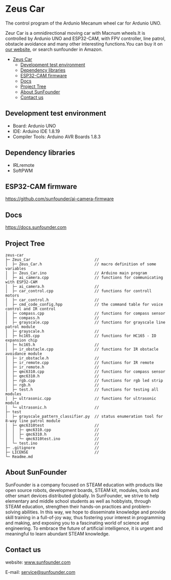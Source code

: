 # Zeus Car
The control program of the Ardunio Mecanum wheel car for Ardunio UNO.

Zeur Car is a  omnidirectional moving car with Macnum wheels.It is controlled by Ardunio UNO and ESP32-CAM, with FPV controller, line patrol, obstacle avoidance and many other interesting functions.You can buy it on [our website](https://www.sunfounder.com/), or search sunfounder in Amazon.

- [Zeus Car](#zeus-car)
  - [Development test environment](#development-test-environment)
  - [Dependency libraries](#dependency-libraries)
  - [ESP32-CAM firmware](#esp32-cam-firmware)
  - [Docs](#docs)
  - [Project Tree](#project-tree)
  - [About SunFounder](#about-sunfounder)
  - [Contact us](#contact-us)
## Development test environment
- Board: Ardunio UNO
- IDE: Arduino IDE 1.8.19
- Compiler Tools: Arduino AVR Boards 1.8.3

## Dependency libraries
- IRLremote
- SoftPWM

## ESP32-CAM firmware
https://github.com/sunfounder/ai-camera-firmware
## Docs
https://docs.sunfounder.com

## Project Tree
```
zeus-car                               
├─ Zeus_Car                            //
│  ├─ Zeus_Car.h                       // macro definition of some variables
│  ├─ Zeus_Car.ino                     // Arduino main program
│  ├─ ai_camera.cpp                    // functions for communicating with ESP32-CAM
│  ├─ ai_camera.h                      //
│  ├─ car_control.cpp                  // functions for controll motors 
│  ├─ car_control.h                    //
│  ├─ cmd_code_config.hpp              // the command table for voice control and IR control
│  ├─ compass.cpp                      // functions for compass sensor
│  ├─ compass.h                        //
│  ├─ grayscale.cpp                    // functions for grayscale line patrol module
│  ├─ grayscale.h                      //
│  ├─ hc165.cpp                        // functions for HC165 - IO expansion chip
│  ├─ hc165.h                          //
│  ├─ ir_obstacle.cpp                  // functions for IR obstacle avoidance module
│  ├─ ir_obstacle.h                    //
│  ├─ ir_remote.cpp                    // functions for IR remote
│  ├─ ir_remote.h                      // 
│  ├─ qmc6310.cpp                      // functions for compass sensor
│  ├─ qmc6310.h                        //
│  ├─ rgb.cpp                          // functions for rgb led strip
│  ├─ rgb.h                            //
│  ├─ test.h                           // functions for testing all modules
│  ├─ ultrasonic.cpp                   // functions for ultrasonic module
│  └─ ultrasonic.h                     //
├─ test                                
│  ├─ grayscale_pattern_classifier.py  // status enumeration tool for 8-way line patrol module
│  ├─ qmc6310test                      //
│  │  ├─ qmc6310.cpp                   //
│  │  ├─ qmc6310.h                     //
│  │  └─ qmc6310test.ino               //
│  └─ test.ino                         //
├─ .gitignore                          //
├─ LICENSE                             //
└─ Readme.md  
```
## About SunFounder
SunFounder is a company focused on STEAM education with products like open source robots, development boards, STEAM kit, modules, tools and other smart devices distributed globally. In SunFounder, we strive to help elementary and middle school students as well as hobbyists, through STEAM education, strengthen their hands-on practices and problem-solving abilities. In this way, we hope to disseminate knowledge and provide skill training in a full-of-joy way, thus fostering your interest in programming and making, and exposing you to a fascinating world of science and engineering. To embrace the future of artificial intelligence, it is urgent and meaningful to learn abundant STEAM knowledge.

## Contact us
website:
    <a reaf="www.sunfounder.com">www.sunfounder.com</a>

E-mail:
    service@sunfounder.com